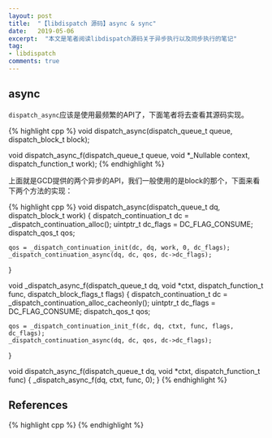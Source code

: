 ```yaml
---
layout: post
title:  "【libdispatch 源码】async & sync"
date:   2019-05-06
excerpt:  "本文是笔者阅读libdispatch源码关于异步执行以及同步执行的笔记"
tag:
- libdispatch
comments: true
---
```


## async

`dispatch_async`应该是使用最频繁的API了，下面笔者将去查看其源码实现。

{% highlight cpp %}
void dispatch_async(dispatch_queue_t queue, 
	dispatch_block_t block);

void dispatch_async_f(dispatch_queue_t queue,
	void *_Nullable context, dispatch_function_t work);
{% endhighlight %}

上面就是GCD提供的两个异步的API，我们一般使用的是block的那个，下面来看下两个方法的实现：

{% highlight cpp %}
void dispatch_async(dispatch_queue_t dq, dispatch_block_t work) {
	dispatch_continuation_t dc = _dispatch_continuation_alloc();
	uintptr_t dc_flags = DC_FLAG_CONSUME;
	dispatch_qos_t qos;

	qos = _dispatch_continuation_init(dc, dq, work, 0, dc_flags);
	_dispatch_continuation_async(dq, dc, qos, dc->dc_flags);
}

void _dispatch_async_f(dispatch_queue_t dq, void *ctxt, dispatch_function_t func,
		dispatch_block_flags_t flags) {
	dispatch_continuation_t dc = _dispatch_continuation_alloc_cacheonly();
	uintptr_t dc_flags = DC_FLAG_CONSUME;
	dispatch_qos_t qos;

	qos = _dispatch_continuation_init_f(dc, dq, ctxt, func, flags, dc_flags);
	_dispatch_continuation_async(dq, dc, qos, dc->dc_flags);
}

void dispatch_async_f(dispatch_queue_t dq, void *ctxt, dispatch_function_t func) {
	_dispatch_async_f(dq, ctxt, func, 0);
}
{% endhighlight %}


## References

{% highlight cpp %}
{% endhighlight %}